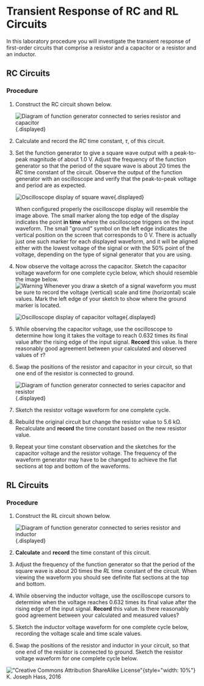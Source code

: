 # Transient Response of RC and RL Circuits

In this laboratory procedure you will investigate the transient response of first-order circuits that comprise a resistor and a capacitor or a resistor and an
inductor.

## RC Circuits

### Procedure

1.  Construct the RC circuit shown below.

    ![Diagram of function generator connected to series resistor and
    capacitor](images/Lab8Fig1){.displayed} 

2.  Calculate and record the *RC* time constant, $\tau$, of this circuit.

3.  Set the function generator to give a square wave output with a peak-to-peak
    magnitude of about 1.0 V. Adjust the frequency of the function generator so
    that the period of the square wave is about 20 times the *RC* time constant
    of the circuit. Observe the output of the function generator with an
    oscilloscope and verify that the peak-to-peak voltage and period are
    as expected.

    ![Oscilloscope display of square wave](images/Lab8Fig4){.displayed} 

    When configured properly the oscilloscope display will resemble the
    image above. The small marker along the top edge of the display indicates
    the point **in time** where the oscilloscope triggers on the input
    waveform. The small "ground" symbol on the left edge indicates the vertical
    position on the screen that corresponds to 0 V. There is actually just one
    such marker for each displayed waveform, and it will be aligned either with
    the lowest voltage of the signal or with the 50% point of the voltage,
    depending on the type of signal generator that you are using.

4.  Now observe the voltage across the capacitor. Sketch the capacitor voltage
    waveform for one complete cycle below, which should resemble the image
    below.\
    ![Warning](images/GenericWarning11) Whenever you draw a sketch of a signal
    waveform you must be sure to record the voltage (vertical) scale and time
    (horizontal) scale values. Mark the left edge of your sketch to show where
    the ground marker is located.

    ![Oscilloscope display of capacitor voltage](images/Lab8Fig5){.displayed} 

5.  While observing the capacitor voltage, use the oscilloscope to determine
    how long it takes the voltage to reach 0.632 times its final value after
    the rising edge of the input signal. **Record** this value. Is there
    reasonably good agreement between your calculated and observed values of $\tau$?

6.  Swap the positions of the resistor and capacitor in your circuit, so that
    one end of the resistor is connected to ground.
    
    ![Diagram of function generator connected to series capacitor and
    resistor](images/Lab8Fig2){.displayed} 

1.  Sketch the resistor voltage waveform for one complete cycle. 

7.  Rebuild the original circuit but change the resistor value to 5.6 kΩ.
    Recalculate and **record** the time constant based on the new resistor
    value.
    
1.  Repeat your time constant observation and the
    sketches for the capacitor voltage and the resistor voltage. The frequency
    of the waveform generator may have to be changed to achieve the flat
    sections at top and bottom of the waveforms.

## RL Circuits

### Procedure

1.  Construct the RL circuit shown below.

    ![Diagram of function generator connected to series resistor and
    inductor](images/Lab8Fig3){.displayed} 

2.  **Calculate** and **record** the time constant of this circuit.

3.  Adjust the frequency of the function generator so that the period of the
    square wave is about 20 times the *RL* time constant of the circuit. When
    viewing the waveform you should see definite flat sections at the top
    and bottom.

4.  While observing the inductor voltage, use the oscilloscope cursors to
    determine when the voltage reaches 0.632 times its final value after the
    rising edge of the input signal. **Record** this value. Is there reasonably
    good agreement between your calculated and measured values?

5.  Sketch the inductor voltage waveform for one complete cycle below,
    recording the voltage scale and time scale values.

6.  Swap the positions of the resistor and inductor in your circuit, so that
    one end of the resistor is connected to ground. Sketch the resistor voltage
    waveform for one complete cycle below.

<!--
14. Rebuild the original circuit but change the resistor value to 5.6 kΩ.
    Recalculate and **record** the time constant. Repeat your observations and
    sketches for the inductor voltage and the resistor voltage. The frequency
    of the waveform generator may have to be changed to achieve the flat
    sections at top and bottom of the waveforms.

    ![GenericScopeGraticule](images/GenericScopeGraticule){.displayed} 

    ![GenericScopeGraticule](images/GenericScopeGraticule){.displayed} 
-->

!["Creative Commons Attribution ShareAlike
License"](images/CC_BY_SA_40.png){style="width: 10%"} K. Joseph Hass, 2016
